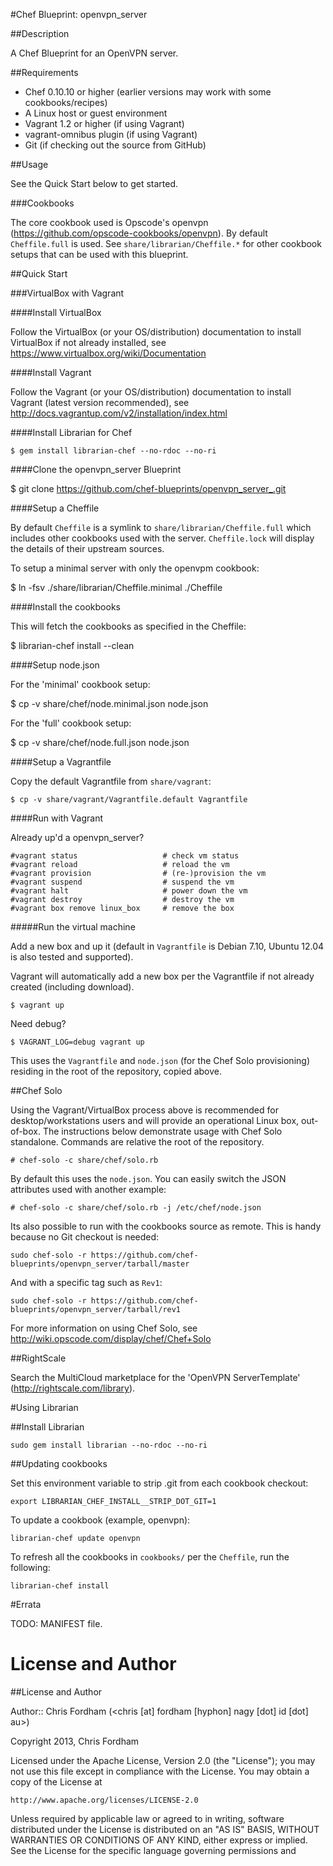 #Chef Blueprint: openvpn_server

##Description

A Chef Blueprint for an OpenVPN server.

##Requirements

* Chef 0.10.10 or higher (earlier versions may work with some cookbooks/recipes)
* A Linux host or guest environment
* Vagrant 1.2 or higher (if using Vagrant)
* vagrant-omnibus plugin (if using Vagrant)
* Git (if checking out the source from GitHub)

##Usage

See the Quick Start below to get started.

###Cookbooks

The core cookbook used is Opscode's openvpn (https://github.com/opscode-cookbooks/openvpn).
By default `Cheffile.full` is used. See `share/librarian/Cheffile.*` for other cookbook setups that can be used with this blueprint. 

##Quick Start

###VirtualBox with Vagrant

####Install VirtualBox

Follow the VirtualBox (or your OS/distribution) documentation to install VirtualBox if not already installed, see https://www.virtualbox.org/wiki/Documentation

####Install Vagrant

Follow the Vagrant (or your OS/distribution) documentation to install Vagrant (latest version recommended), see http://docs.vagrantup.com/v2/installation/index.html

####Install Librarian for Chef

	$ gem install librarian-chef --no-rdoc --no-ri

####Clone the openvpn_server Blueprint

  $	git clone https://github.com/chef-blueprints/openvpn_server_.git

####Setup a Cheffile

By default `Cheffile` is a symlink to `share/librarian/Cheffile.full` which includes other cookbooks used with the server.
`Cheffile.lock` will display the details of their upstream sources.

To setup a minimal server with only the openvpm cookbook:

  $ ln -fsv ./share/librarian/Cheffile.minimal ./Cheffile

####Install the cookbooks

This will fetch the cookbooks as specified in the Cheffile:

  $ librarian-chef install --clean
  
####Setup node.json

For the 'minimal' cookbook setup:

  $ cp -v share/chef/node.minimal.json node.json

For the 'full' cookbook setup:

  $ cp -v share/chef/node.full.json node.json
  
####Setup a Vagrantfile

Copy the default Vagrantfile from `share/vagrant`:

	$ cp -v share/vagrant/Vagrantfile.default Vagrantfile

####Run with Vagrant

Already up'd a openvpn_server?

	#vagrant status                   # check vm status
	#vagrant reload                   # reload the vm
	#vagrant provision                # (re-)provision the vm
	#vagrant suspend                  # suspend the vm
	#vagrant halt                     # power down the vm
	#vagrant destroy                  # destroy the vm
	#vagrant box remove linux_box     # remove the box

#####Run the virtual machine

Add a new box and up it (default in `Vagrantfile` is Debian 7.10, Ubuntu 12.04 is also tested and supported).

Vagrant will automatically add a new box per the Vagrantfile if not already created (including download).

	$ vagrant up

Need debug?

	$ VAGRANT_LOG=debug vagrant up
	
This uses the `Vagrantfile` and `node.json` (for the Chef Solo provisioning) residing in the root of the repository, copied above.

##Chef Solo

Using the Vagrant/VirtualBox process above is recommended for desktop/workstations users and will provide an operational Linux box, out-of-box.
The instructions below demonstrate usage with Chef Solo standalone. Commands are relative the root of the repository.

	# chef-solo -c share/chef/solo.rb
	
By default this uses the `node.json`. You can easily switch the JSON attributes used with another example:

	# chef-solo -c share/chef/solo.rb -j /etc/chef/node.json
	
Its also possible to run with the cookbooks source as remote. This is handy because no Git checkout is needed:

	sudo chef-solo -r https://github.com/chef-blueprints/openvpn_server/tarball/master
	
And with a specific tag such as `Rev1`:

	sudo chef-solo -r https://github.com/chef-blueprints/openvpn_server/tarball/rev1

For more information on using Chef Solo, see http://wiki.opscode.com/display/chef/Chef+Solo

##RightScale

Search the MultiCloud marketplace for the 'OpenVPN ServerTemplate' (http://rightscale.com/library).

#Using Librarian

##Install Librarian

	sudo gem install librarian --no-rdoc --no-ri

##Updating cookbooks

Set this environment variable to strip .git from each cookbook checkout:

	export LIBRARIAN_CHEF_INSTALL__STRIP_DOT_GIT=1

To update a cookbook (example, openvpn):
	
	librarian-chef update openvpn

To refresh all the cookbooks in `cookbooks/` per the `Cheffile`, run the following:

	librarian-chef install
	
#Errata

TODO: MANIFEST file.

License and Author
==================

##License and Author

Author:: Chris Fordham (<chris [at] fordham [hyphon] nagy [dot] id [dot] au>)

Copyright 2013, Chris Fordham

Licensed under the Apache License, Version 2.0 (the "License");
you may not use this file except in compliance with the License.
You may obtain a copy of the License at

    http://www.apache.org/licenses/LICENSE-2.0

Unless required by applicable law or agreed to in writing, software
distributed under the License is distributed on an "AS IS" BASIS,
WITHOUT WARRANTIES OR CONDITIONS OF ANY KIND, either express or implied.
See the License for the specific language governing permissions and